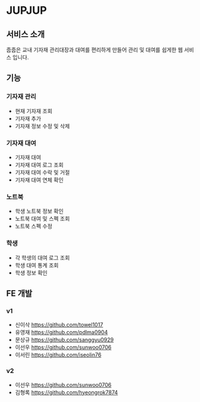 # JUPJUP

## 서비스 소개
줍줍은 교내 기자재 관리대장과 대여를 편리하게 만들어 관리 및 대여를 쉽게한 웹 서비스 입니다.

## 기능 

### **기자재 관리**
 - 현재 기자재 조회
 - 기자재 추가
 - 기자재 정보 수정 및 삭제

### **기자재 대여**
 - 기자재 대여
 - 기자재 대여 로그 조회
 - 기자재 대여 수락 및 거절
 - 기자재 대여 연체 확인

### **노트북**
 - 학생 노트북 정보 확인
 - 노트북 대여 및 스펙 조회
 - 노트북 스펙 수정

### **학생**
 - 각 학생의 대여 로그 조회
 - 학생 대여 통계 조회
 - 학생 정보 확인


## FE 개발
### v1
 - 신이삭 https://github.com/towel1017
 - 유영재 https://github.com/pdlma0904
 - 문상규 https://github.com/sanggyu0929
 - 이선우 https://github.com/sunwoo0706
 - 이서린 https://github.com/iseolin76
### v2
 - 이선우 https://github.com/sunwoo0706
 - 김형록 https://github.com/hyeongrok7874